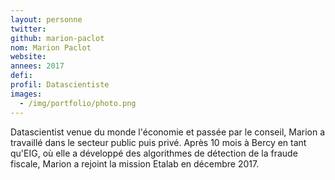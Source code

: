 ```yaml
---
layout: personne
twitter: 
github: marion-paclot
nom: Marion Paclot
website:
annees: 2017
defi: 
profil: Datascientiste
images:
  - /img/portfolio/photo.png
---
```


Datascientist venue du monde l'économie et passée par le conseil,
Marion a travaillé dans le secteur public puis privé. Après 10 mois à
Bercy en tant qu'EIG, où elle a développé des algorithmes de détection
de la fraude fiscale, Marion a rejoint la mission Etalab en décembre
2017.

